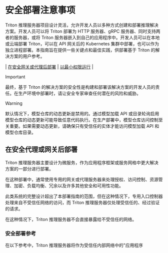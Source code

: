 <!--
# Copyright (c) 2020-2023, NVIDIA CORPORATION & AFFILIATES. All rights reserved.
#
# Redistribution and use in source and binary forms, with or without
# modification, are permitted provided that the following conditions
# are met:
#  * Redistributions of source code must retain the above copyright
#    notice, this list of conditions and the following disclaimer.
#  * Redistributions in binary form must reproduce the above copyright
#    notice, this list of conditions and the following disclaimer in the
#    documentation and/or other materials provided with the distribution.
#  * Neither the name of NVIDIA CORPORATION nor the names of its
#    contributors may be used to endorse or promote products derived
#    from this software without specific prior written permission.
#
# THIS SOFTWARE IS PROVIDED BY THE COPYRIGHT HOLDERS ``AS IS'' AND ANY
# EXPRESS OR IMPLIED WARRANTIES, INCLUDING, BUT NOT LIMITED TO, THE
# IMPLIED WARRANTIES OF MERCHANTABILITY AND FITNESS FOR A PARTICULAR
# PURPOSE ARE DISCLAIMED.  IN NO EVENT SHALL THE COPYRIGHT OWNER OR
# CONTRIBUTORS BE LIABLE FOR ANY DIRECT, INDIRECT, INCIDENTAL, SPECIAL,
# EXEMPLARY, OR CONSEQUENTIAL DAMAGES (INCLUDING, BUT NOT LIMITED TO,
# PROCUREMENT OF SUBSTITUTE GOODS OR SERVICES; LOSS OF USE, DATA, OR
# PROFITS; OR BUSINESS INTERRUPTION) HOWEVER CAUSED AND ON ANY THEORY
# OF LIABILITY, WHETHER IN CONTRACT, STRICT LIABILITY, OR TORT
# (INCLUDING NEGLIGENCE OR OTHERWISE) ARISING IN ANY WAY OUT OF THE USE
# OF THIS SOFTWARE, EVEN IF ADVISED OF THE POSSIBILITY OF SUCH DAMAGE.
-->

# 安全部署注意事项

Triton 推理服务器项目设计灵活，允许开发人员以多种方式创建和部署推理解决方案。开发人员可以将 Triton 部署为 HTTP 服务器、gRPC 服务器、同时支持两者的服务器，或将 Triton 服务器嵌入到自己的应用程序中。开发人员可以在本地或云端部署 Triton，可以在 API 网关后的 Kubernetes 集群中部署，也可以作为独立进程部署。本指南旨在提供一些关键点和最佳实践，供部署基于 Triton 的解决方案的用户参考。

| [在安全网关或代理后部署](#deploying-behind-a-secure-proxy-or-gateway) | [以最小权限运行](#running-with-least-privilege) |

> [!IMPORTANT]
> 最终，基于 Triton 的解决方案的安全性是构建和部署该解决方案的开发人员的责任。在生产环境中部署时，请让安全专家审查任何潜在的风险和威胁。

> [!WARNING]
> 默认情况下，模型仓库的动态更新是禁用的。通过模型加载 API 或目录轮询启用模型仓库的动态更新可能导致任意代码执行。在生产部署中，模型仓库访问控制至关重要。如果需要动态更新，请确保只有受信任的实体才能访问模型加载 API 和模型仓库目录。

## 在安全代理或网关后部署

Triton 推理服务器主要设计为微服务，作为应用程序框架或服务网格中更大解决方案的一部分进行部署。

在这种部署中，通常使用专用的网关或代理服务器来处理授权、访问控制、资源管理、加密、负载均衡、冗余以及许多其他安全和可用性功能。

此类系统的完整设计超出了本部署指南的范围，但在这种情况下，专用入口控制器处理来自不受信任网络的访问，而 Triton 推理服务器仅处理受信任的、经过验证的请求。

在这种情况下，Triton 推理服务器不会直接暴露给不受信任的网络。

### 安全部署参考

在以下参考中，Triton 推理服务器将作为受信任内部网络中的"应用程序